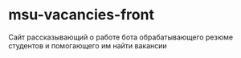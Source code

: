 # msu-vacancies-front
Сайт рассказывающий о работе бота обрабатывающего резюме студентов и помогающего им найти вакансии
